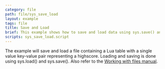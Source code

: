 ```yaml
---
category: file
path: file/sys_save_load
layout: example
tags: file
title: Save and Load
brief: This example shows how to save and load data using sys.save() and sys.load()
scripts: sys_save_load.script
---
```


The example will save and load a file containing a Lua table with a single value key-value pair representing a highscore. Loading and saving is done using sys.load() and sys.save(). Also refer to the [Working with files manual](https://defold.com/manuals/file-access/).
